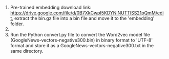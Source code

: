 1. Pre-trained embedding download link: https://drive.google.com/file/d/0B7XkCwpI5KDYNlNUTTlSS21pQmM/edit, extract the bin.gz file into a bin file and move it to the 'embedding' folder.
2. 
2. Run the Python convert.py file to convert the Word2vec model file (GoogleNews-vectors-negative300.bin) in binary format to 'UTF-8' format and store it as a GoogleNews-vectors-negative300.txt in the same directory.
